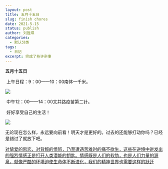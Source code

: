 ```yaml
---
layout: post
title: 五月十五日
slug: finish chores 
date: 2021-5-15
status: publish
author: 刘胜琪
categories: 
  - 默认分类
tags: 
  - 日记
excerpt: 完成了些许杂事
---
```




**五月十五日**

​	上午日程：9：00——10：00南体一千米。

![](https://im0-tub-com.yandex.net/i?id=bb3d39ace1f27b5805dac0a4abaa5a2f&n=13)

​	中午12：00——14：00文井路疫苗第二针。

​	好好享受自己的生活！

![](https://yandex-images.clstorage.net/Bh5T3I181/60287cckNkw/dwWq2O9ZRLvrDNtWHH64kXca73VBCoA1jm6S4VfIKJHE-0Vr_fGaYoJ8ZclgieZs9uSjCFp6H-QWxtk7zAcNsLRCuwwviUBu6RlZAQuwdh8s0eH7nkKePYT_huNDnzoXEWzSZLJg2XwaIrAd-VFuMaI3Y46H5dLnHAILsg2CkHnuHyOU5s9Ke6PeHhUePPPdathgORlFFr0FuYtrztc0RN-qk6m4vdE3VC97nXUZpHHofG_Nz2XUotXMA3eMwBqxr94lV-xDx3zhnF8aFL_6Fq1QrTATzBp1zDrKK8wb98UaIZerNDgSslyj8RW4H-e76bKmQ4Sv1K4eyku3RM1e-OVXqtHqyQnzaRyXVNU3d9Sg0qQ40YmV_EsyA-zLEP1AlGdU67T4GnOeaTRVf1ou_yexo8PL6prlnsSK_8OJ3vHlHaNTJInPPmucWdWfsfqa7RjkNVgDnjTCs4xpg1YxiRujV2L_8hs0mmp-3TmWpDHhNecLzyRW5ZkChjXEABY4aBOjGWLDyLOk3VBY27vwXKXcKHKbgB59grwNKAjQf8KcZd9oMLCf8prp_R5xHmT4qnDmicHoW-HagwT-Qk8Xs-0d49BrTgA7LJ4YHBn3c1foXOz6mwTRfseyDyAMGzmF365XaXv6mnSZbHNY_VGo86K5ZAEPI94om4qBuIJAknptW-dRqwQPeWreldpdfXgTpF2svBRJlLqEsMSlwNa2zhLjHCc_OBA_nWLx3TIRoP9ns6INDqYcqNOOyPaCiRY3o9qkFWzEibpuVNhbmnx8VWxRJHrRDNuyy72Cpkld-Ebf5ZHm_P7T8NRmvdZyHC96YPPozE9lm-cVzcqwg8WSN6ZcJFjugU-1q5oYXdK3MREv0ux-0IgVdgazBaXIEzYJ2C0aZve53f-dqzlU8Nrn_e93o0SDZdLuXIRM_4TI1zaqU61cL4vCPmHel1bc_jpU6ZCqM9hG1rHMcExoTk)

​	无论现在怎么样，永远要向前看！明天才是更好的。过去的还能够打动你吗？已经是错过了就放下吧。

​	<u>对挚爱的思恋，对背叛的愤怒，乃至遭遇苦难时的痛不欲生，这些在逆境中迸发出的强烈情感正是打开人类潜能的钥匙。情感既是人们的软肋，也是人们力量的源泉，就像严酷的环境迫使生命体不断进化，我们的精神世界也需要这样的跃迁</u>